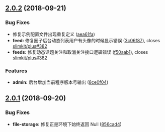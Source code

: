 <a name="2.0.2"></a>
## [2.0.2](https://github.com/slimkit/plus/compare/2.0.1...2.0.2) (2018-09-21)


### Bug Fixes

* 修复示例配置文件出现重复定义 ([aea61fa](https://github.com/slimkit/plus/commit/aea61fa))
* **feed:** 修复圈子后台动态列表用户有头像的时候显示错误 ([3c06f87](https://github.com/slimkit/plus/commit/3c06f87)), closes [slimkit/plus#382](https://github.com/slimkit/plus/issues/382)
* **feeds:** 修复动态话题关注和取消关注接口逻辑错误 ([f50aab1](https://github.com/slimkit/plus/commit/f50aab1)), closes [slimkit/plus#382](https://github.com/slimkit/plus/issues/382)


### Features

* **admin:** 后台增加当前程序版本号输出 ([8ce0f04](https://github.com/slimkit/plus/commit/8ce0f04))



<a name="2.0.1"></a>
## [2.0.1](https://github.com/slimkit/plus/compare/2.0.0...2.0.1) (2018-09-20)


### Bug Fixes

* **file-storage:** 修复正是环境下始终返回 Null ([856cad4](https://github.com/slimkit/plus/commit/856cad4))



